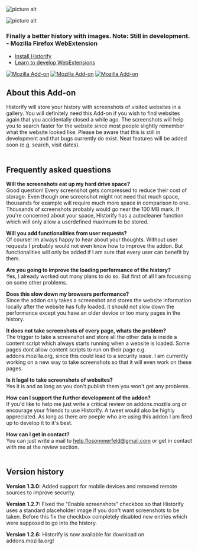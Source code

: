 ![picture alt](http://i.imgur.com/3COC7f4.png "Logo")




![picture alt](http://i.imgur.com/KkwRdP3.png "Demo screenshot")



### Finally a better history with images. Note: Still in development. - Mozilla Firefox WebExtension ###

* [Install Historify](https://addons.mozilla.org/de/firefox/addon/historify/)
* [Learn to develop WebExtensions](https://developer.mozilla.org/de/Add-ons/WebExtensions)

[![Mozilla Add-on](https://img.shields.io/badge/Status-Experimental-yellow.svg)](https://addons.mozilla.org/de/firefox/addon/historify/)   [![Mozilla Add-on](https://img.shields.io/badge/Version-1.3.0-yellow.svg)](https://addons.mozilla.org/de/firefox/addon/historify/)   [![Mozilla Add-on](https://img.shields.io/badge/Downloads-186-brightgreen.svg)](https://addons.mozilla.org/de/firefox/addon/historify/)


## About this Add-on

Historify will store your history with screenshots of visited websites in a gallery. You will definitely need this Add-on if you wish to find websites again that you accidentally closed a while ago. The screenshots will help you to search faster for the website since most people slightly remember what the website looked like. Please be aware that this is still in development and that bugs currently do exist. Neat features will be added soon (e.g. search, visit dates).
<br />
<br />
## Frequently asked questions

**Will the screenshots eat up my hard drive space?**<br />
Good question! Every screenshot gets compressed to reduce their cost of storage. Even though one screenshot might not need that much space, thousands for example will require much more space in comparison to one. Thousands of screenshots probably would go near the 100 MB mark. If you're concerned about your space, Historify has a autocleaner function which will only allow a userdefined maximum to be stored.

**Will you add functionalities from user requests?**<br />
Of course! Im always happy to hear about your thoughts. Without user requests I probably would not even know how to improve the addon. But functionalities will only be added if I am sure that every user can benefit by them.

**Are you going to improve the loading performance of the history?**<br />
Yes, I already worked out many plans to do so. But first of all I am focussing on some other problems.

**Does this slow down my browsers performance?**<br />
Since the addon only takes a screenshot and stores the website information locally after the website has fully loaded, it should not slow down the performance except you have an older device or too many pages in the history.

**It does not take screenshots of every page, whats the problem?**<br />
The trigger to take a screenshot and store all the other data is inside a content script which always starts running when a website is loaded. Some pages dont allow content scripts to run on their page e.g. addons.mozilla.org, since this could lead to a security issue. I am currently working on a new way to take screenshots so that it will even work on these pages.

**Is it legal to take screenshots of websites?**<br />
Yes it is and as long as you don't publish them you won't get any problems.

**How can I support the further development of the addon?**<br />
If you'd like to help me just write a critical review on addons.mozilla.org or encourage your friends to use Historify. A tweet would also be highly appreciated. As long as there are poeple who are using this addon I am fired up to develop it to it's best.

**How can I get in contact?**<br />
You can just write a mail to help.flosommerfeld@gmail.com or get in contact with me at the review section.
<br />
<br />
## Version history
__Version 1.3.0:__
  Added support for mobile devices and removed remote sources to improve security.
  
__Version 1.2.7:__
  Fixed the "Enable screenshots" checkbox so that Historify uses a standard placeholder image if you don't want screenshots to be taken. Before this fix the checkbox completely disabled new entries which were supposed to go into the history. 
  
__Version 1.2.6:__
  Historify is now available for download on addons.mozilla.org!
